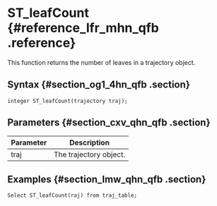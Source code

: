 # ST\_leafCount {#reference_lfr_mhn_qfb .reference}

This function returns the number of leaves in a trajectory object.

## Syntax {#section_og1_4hn_qfb .section}

```
integer ST_leafCount(trajectory traj);
```

## Parameters {#section_cxv_qhn_qfb .section}

|Parameter|Description|
|---------|-----------|
|traj|The trajectory object.|

## Examples {#section_lmw_qhn_qfb .section}

```
Select ST_leafCount(raj) from traj_table;
```

